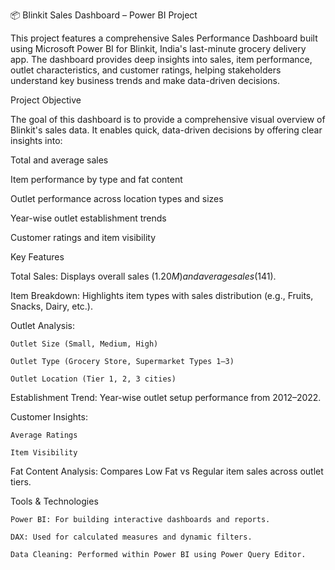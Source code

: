 📦 Blinkit Sales Dashboard – Power BI Project

This project features a comprehensive Sales Performance Dashboard built using Microsoft Power BI for Blinkit, India's last-minute grocery delivery app. The dashboard provides deep insights into sales, item performance, outlet characteristics, and customer ratings, helping stakeholders understand key business trends and make data-driven decisions.



Project Objective

The goal of this dashboard is to provide a comprehensive visual overview of Blinkit's sales data. It enables quick, data-driven decisions by offering clear insights into:

  Total and average sales

  Item performance by type and fat content

  Outlet performance across location types and sizes

  Year-wise outlet establishment trends

  Customer ratings and item visibility



 Key Features
 
   Total Sales: Displays overall sales ($1.20M) and average sales ($141).

   Item Breakdown: Highlights item types with sales distribution (e.g., Fruits, Snacks, Dairy, etc.).

   Outlet Analysis:

    Outlet Size (Small, Medium, High)

    Outlet Type (Grocery Store, Supermarket Types 1–3)

    Outlet Location (Tier 1, 2, 3 cities)

  Establishment Trend: Year-wise outlet setup performance from 2012–2022.

  Customer Insights:

    Average Ratings

    Item Visibility

  Fat Content Analysis: Compares Low Fat vs Regular item sales across outlet tiers.



  Tools & Technologies
  
    Power BI: For building interactive dashboards and reports.

    DAX: Used for calculated measures and dynamic filters.

    Data Cleaning: Performed within Power BI using Power Query Editor.
